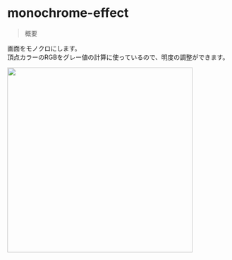 # monochrome-effect

> 概要

画面をモノクロにします。<br>
頂点カラーのRGBをグレー値の計算に使っているので、明度の調整ができます。

<img src="https://github.com/gon-siege/unity-ugui-posteffect/blob/master/Sample/Monochrome/Monochrome.mov.gif" width="420">
